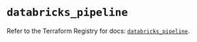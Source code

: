 # `databricks_pipeline`

Refer to the Terraform Registry for docs: [`databricks_pipeline`](https://registry.terraform.io/providers/databricks/databricks/1.36.3/docs/resources/pipeline).
